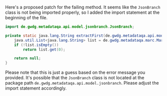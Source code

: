 Here's a proposed patch for the failing method. It seems like the `JsonBranch` class is not being imported properly, so I added the import statement at the beginning of the file.

```java
import de.gwdg.metadataqa.api.model.jsonbranch.JsonBranch;

private static java.lang.String extractFirst(de.gwdg.metadataqa.api.model.pathcache.JsonPathCache cache, de.gwdg.metadataqa.api.model.jsonbranch.JsonBranch branch) {
    java.util.List<java.lang.String> list = de.gwdg.metadataqa.marc.MarcFactory.extractList(cache, branch);
    if (!list.isEmpty())
        return list.get(0);

    return null;
}
```

Please note that this is just a guess based on the error message you provided. It's possible that the `JsonBranch` class is not located at the package path `de.gwdg.metadataqa.api.model.jsonbranch`. Please adjust the import statement accordingly.